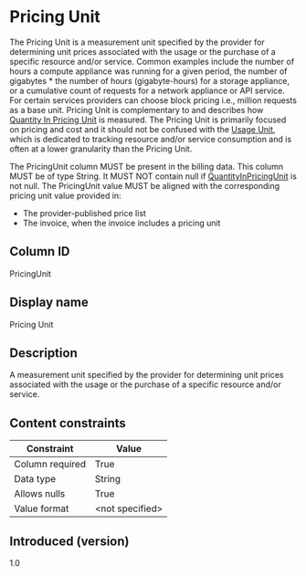 # Pricing Unit

The Pricing Unit is a measurement unit specified by the provider for determining unit prices associated with the usage or the purchase of a specific resource and/or service. Common examples include the number of hours a compute appliance was running for a given period, the number of gigabytes * the number of hours (gigabyte-hours) for a storage appliance, or a cumulative count of requests for a network appliance or API service. For certain services providers can choose block pricing i.e., million requests as a base unit. Pricing Unit is complementary to and describes how [Quantity In Pricing Unit](#quantityinpricingunit) is measured. The Pricing Unit is primarily focused on pricing and cost and it should not be confused with the [Usage Unit](#usageunit), which is dedicated to tracking resource and/or service consumption and is often at a lower granularity than the Pricing Unit.

The PricingUnit column MUST be present in the billing data. This column MUST be of type String. It MUST NOT contain null if [QuantityInPricingUnit](#quantityinpricingunit) is not null. The PricingUnit value MUST be aligned with the corresponding pricing unit value provided in:

- The provider-published price list
- The invoice, when the invoice includes a pricing unit

## Column ID

PricingUnit

## Display name

Pricing Unit

## Description

A measurement unit specified by the provider for determining unit prices associated with the usage or the purchase of a specific resource and/or service.

## Content constraints

| Constraint      | Value           |
|-----------------|-----------------|
| Column required | True            |
| Data type       | String          |
| Allows nulls    | True            |
| Value format    | \<not specified> |

## Introduced (version)

1.0
